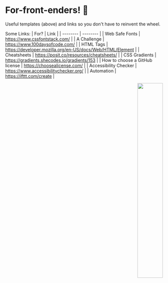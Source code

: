 # For-front-enders! 🫠
Useful templates (above) and links so you don't have to reinvent the wheel.

Some Links:
| For?     | Link | 
| -------- | -------- | 
| Web Safe Fonts  | https://www.cssfontstack.com/ | 
| A Challenge | https://www.100daysofcode.com/ |
| HTML Tags | https://developer.mozilla.org/en-US/docs/Web/HTML/Element |
| Cheatsheets | https://posit.co/resources/cheatsheets/ |
| CSS Gradients | https://gradients.shecodes.io/gradients/153 |
| How to choose a GitHub license | https://choosealicense.com/ |
| Accessibility Checker | https://www.accessibilitychecker.org/ |
| Automation | https://ifttt.com/create |
<div align="right">
  <img align="right" width="40%" src="https://owlbertsio-resized.s3.amazonaws.com/Popper.psd.full.png">
</div>
